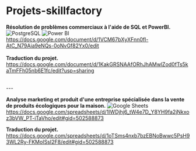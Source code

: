 # Projets-skillfactory

**Résolution de problèmes commerciaux à l'aide de SQL et PowerBI.** ![PostgreSQL](https://img.shields.io/badge/-PostgreSQL-336791?style=flat&logo=postgresql&logoColor=white)
![Power BI](https://img.shields.io/badge/-Power%20BI-F2C811?style=flat&logo=powerbi&logoColor=black)
<br>
https://docs.google.com/document/d/1VCM67bXyXFnn0fl-AtC_N79Aia9eNQs-0oNvGf82Yx0/edit <br><br>
**Traduction du projet.**
<br>
https://docs.google.com/document/d/1KakGRSNAAfORhJhAMwlZod0fTs5kaTmFFh05nb6E1fc/edit?usp=sharing

<br>
---
<br>

**Analyse marketing et produit d'une entreprise spécialisée dans la vente de produits écologiques pour la maison.** ![Google Sheets](https://img.shields.io/badge/-Google%20Sheets-34A853?style=flat&logo=google-sheets&logoColor=white)
<br>
https://docs.google.com/spreadsheets/d/1IWDjhj6_tW4e7D_Y8YH9fa2jNkxoz3bVW_PT-iTaVho/edit#gid=502588873

**Traduction du projet.** <br>
https://docs.google.com/spreadsheets/d/1oTSms4nxb7bzEBNoBwwc5PsH93WL2Ry-FKMoISsI2F8/edit#gid=502588873
